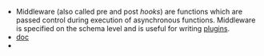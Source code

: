 - Middleware (also called pre and post _hooks_) are functions which are passed control during execution of asynchronous functions. Middleware is specified on the schema level and is useful for writing [plugins](https://mongoosejs.com/docs/plugins.html).
- [doc](https://mongoosejs.com/docs/middleware.html)
- 